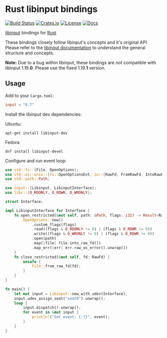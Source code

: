 # Rust libinput bindings

[![Build Status](https://img.shields.io/github/actions/workflow/status/Smithay/input.rs/ci.yml?branch=master&logo=github-actions&logoColor=white&style=for-the-badge)](https://github.com/Smithay/input.rs/actions/workflows/ci.yml)
[![Crates.io](https://img.shields.io/crates/v/input.svg?logo=rust&style=for-the-badge)](https://crates.io/crates/input)
[![License](https://img.shields.io/crates/l/input.svg?style=for-the-badge)](https://crates.io/crates/input)
[![Docs](https://img.shields.io/docsrs/input?style=for-the-badge)](https://docs.rs/input)

[libinput](https://wayland.freedesktop.org/libinput/doc/latest/) bindings for [Rust](https://www.rust-lang.org)

These bindings closely follow libinput's concepts and it's original API.
Please refer to the [libinput documentation](https://wayland.freedesktop.org/libinput/doc/latest/) to understand the general structure and concepts.

**Note:** Due to a bug within libinput, these bindings are *not* compatible with libinput 1.19.**0**. Please use the fixed 1.19.**1** version.

## Usage

Add to your `Cargo.toml`:

```toml
input = "0.7"
```

Install the libinput dev dependencies:

Ubuntu:
```
apt-get install libinput-dev
```
Fedora
```
dnf install libinput-devel
```

Configure and run event loop:

```rust
use std::fs::{File, OpenOptions};
use std::os::unix::{fs::OpenOptionsExt, io::{RawFd, FromRawFd, IntoRawFd}};
use std::path::Path;

use input::{Libinput, LibinputInterface};
use libc::{O_RDONLY, O_RDWR, O_WRONLY};

struct Interface;

impl LibinputInterface for Interface {
    fn open_restricted(&mut self, path: &Path, flags: i32) -> Result<RawFd, i32> {
        OpenOptions::new()
            .custom_flags(flags)
            .read((flags & O_RDONLY != 0) | (flags & O_RDWR != 0))
            .write((flags & O_WRONLY != 0) | (flags & O_RDWR != 0))
            .open(path)
            .map(|file| file.into_raw_fd())
            .map_err(|err| err.raw_os_error().unwrap())
    }
    fn close_restricted(&mut self, fd: RawFd) {
        unsafe {
            File::from_raw_fd(fd);
        }
    }
}

fn main() {
    let mut input = Libinput::new_with_udev(Interface);
    input.udev_assign_seat("seat0").unwrap();
    loop {
        input.dispatch().unwrap();
        for event in &mut input {
            println!("Got event: {:?}", event);
        }
    }
}
```

